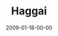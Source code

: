 ---
layout: message
category: message
series: "Lost Books"
title: "Haggai"
date: 2009-01-18-00-00
message_id: 541
audio-description: "Brian Tome discusses the power of intentionality as seen in the book of Haggai."
audio: "http://s3.amazonaws.com/crossroadsaudiomessages/LostBooks2.mp3"
audio-title: "Lost Books&#58; Haggai"
audio-duration: "25:12"
program-description: ""
program: "http://www.crossroads.net/players/media/hq/0117_18Program.pdf"
program-title: "Lost Books: Haggai (Program)"
notes-description: " "
notes: "http://www.crossroads.net/players/media/hq/SN_01_17-18_08.pdf "
notes-title: "Lost Books&#58; Haggai (Study Notes)"
video-description: "If we want spiritual greatness, we must pay the price by being intentional. In this talk, Brian Tome highlights the theme of intentionality found in the Old Testament book of Haggai."
video-title: "Lost Books&#58; Haggai"
video: "https://s3.amazonaws.com/crossroadsvideomessages/LostBooks2.mp4"
video-poster: "https://www.crossroads.net/uploadedfiles/LostBooks2-still.jpg"
---